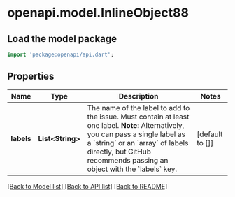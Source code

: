 # openapi.model.InlineObject88

## Load the model package
```dart
import 'package:openapi/api.dart';
```

## Properties
Name | Type | Description | Notes
------------ | ------------- | ------------- | -------------
**labels** | **List&lt;String&gt;** | The name of the label to add to the issue. Must contain at least one label. **Note:** Alternatively, you can pass a single label as a &#x60;string&#x60; or an &#x60;array&#x60; of labels directly, but GitHub recommends passing an object with the &#x60;labels&#x60; key. | [default to []]

[[Back to Model list]](../README.md#documentation-for-models) [[Back to API list]](../README.md#documentation-for-api-endpoints) [[Back to README]](../README.md)



